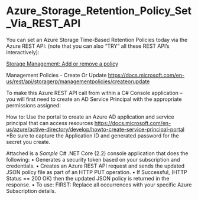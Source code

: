 # Azure_Storage_Retention_Policy_Set_Via_REST_API

You can set an Azure Storage Time-Based Retention Policies today via the Azure REST API: (note that you can also “TRY” all these REST API’s interactively): 

[Storage Management: Add or remove a policy](https://docs.microsoft.com/en-us/azure/storage/blobs/storage-lifecycle-management-concepts#add-or-remove-a-policy)

Management Policies - Create Or Update
https://docs.microsoft.com/en-us/rest/api/storagerp/managementpolicies/createorupdate

To make this Azure REST API call from within a C# Console application – you will first need to create an AD Service Principal with the appropriate permissions assigned:

How to: Use the portal to create an Azure AD application and service principal that can access resources
https://docs.microsoft.com/en-us/azure/active-directory/develop/howto-create-service-principal-portal
*Be sure to capture the Application ID and generated password for the secret you create.

Attached is a *Sample* C# .NET Core (2.2) console application that does the following:
•	Generates a security token based on your subscription and credentials.
•	Creates an Azure REST API request and sends the updated JSON policy file as part of an HTTP PUT operation.
•	If Successful, (HTTP Status == 200 OK) then the updated JSON policy is returned in the response.
•	To use: FIRST: Replace all <YOUR INFO> occurrences with your specific Azure Subscription details.
